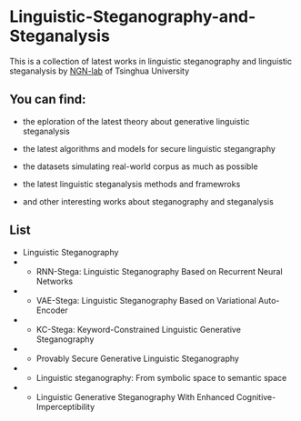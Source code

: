 # Linguistic-Steganography-and-Steganalysis

This is a collection of latest works in linguistic steganography and linguistic steganalysis by [NGN-lab](http://thungnlab.cn/) of Tsinghua University

## You can find:
- the eploration of the latest theory about generative linguistic steganalysis

- the latest algorithms and models for secure linguistic stegangraphy

- the datasets simulating real-world corpus as much as possible

- the latest linguistic steganalysis methods and framewroks

- and other interesting works about steganography and steganalysis


## List 
- Linguistic Steganography
- - RNN-Stega: Linguistic Steganography Based on Recurrent Neural Networks
- - VAE-Stega: Linguistic Steganography Based on Variational Auto-Encoder
- - KC-Stega: Keyword-Constrained Linguistic Generative Steganography
- - Provably Secure Generative Linguistic Steganography
- - Linguistic steganography: From symbolic space to semantic space
- - Linguistic Generative Steganography With Enhanced Cognitive-Imperceptibility



